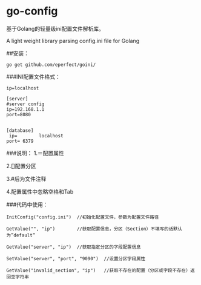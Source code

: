 # go-config
基于Golang的轻量级ini配置文件解析库。

A light weight library parsing config.ini file for Golang

##安装：

```
go get github.com/eperfect/goini/
```

###INI配置文件格式：
```
ip=localhost

[server]
#server config
ip=192.168.1.1
port=8080


[database]
 ip=		localhost
port= 6379
```
###说明：
1.＝配置属性

2.[]配置分区

3.#后为文件注释

4.配置属性中忽略空格和Tab

###代码中使用：
```
InitConfig("config.ini")  //初始化配置文件，参数为配置文件路径

GetValue("", "ip")        //获取配置信息，分区（Section）不填写的话默认为”default“

GetValue("server", "ip")  //获取指定分区的字段配置信息

SetValue("server", "port", "9090")  //设置分区字段属性

GetValue("invalid_section", "ip")   //获取不存在的配置（分区或字段不存在）返回空字符串
```

